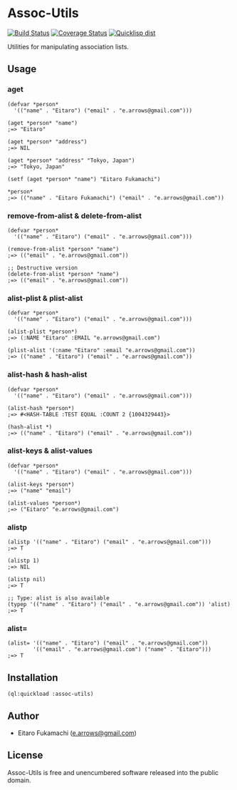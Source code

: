 # Assoc-Utils

[![Build Status](https://travis-ci.org/fukamachi/assoc-utils.svg?branch=master)](https://travis-ci.org/fukamachi/assoc-utils)
[![Coverage Status](https://coveralls.io/repos/fukamachi/assoc-utils/badge.svg?branch=master)](https://coveralls.io/r/fukamachi/assoc-utils)
[![Quicklisp dist](http://quickdocs.org/badge/assoc-utils.svg)](http://quickdocs.org/assoc-utils/)

Utilities for manipulating association lists.

## Usage

### aget

```common-lisp
(defvar *person*
  '(("name" . "Eitaro") ("email" . "e.arrows@gmail.com")))

(aget *person* "name")
;=> "Eitaro"

(aget *person* "address")
;=> NIL

(aget *person* "address" "Tokyo, Japan")
;=> "Tokyo, Japan"

(setf (aget *person* "name") "Eitaro Fukamachi")

*person*
;=> (("name" . "Eitaro Fukamachi") ("email" . "e.arrows@gmail.com"))
```

### remove-from-alist & delete-from-alist

```common-lisp
(defvar *person*
  '(("name" . "Eitaro") ("email" . "e.arrows@gmail.com")))

(remove-from-alist *person* "name")
;=> (("email" . "e.arrows@gmail.com"))

;; Destructive version
(delete-from-alist *person* "name")
;=> (("email" . "e.arrows@gmail.com"))
```

### alist-plist & plist-alist

```common-lisp
(defvar *person*
  '(("name" . "Eitaro") ("email" . "e.arrows@gmail.com")))

(alist-plist *person*)
;=> (:NAME "Eitaro" :EMAIL "e.arrows@gmail.com")

(plist-alist '(:name "Eitaro" :email "e.arrows@gmail.com"))
;=> (("name" . "Eitaro") ("email" . "e.arrows@gmail.com"))
```

### alist-hash & hash-alist

```common-lisp
(defvar *person*
  '(("name" . "Eitaro") ("email" . "e.arrows@gmail.com")))

(alist-hash *person*)
;=> #<HASH-TABLE :TEST EQUAL :COUNT 2 {1004329443}>

(hash-alist *)
;=> (("name" . "Eitaro") ("email" . "e.arrows@gmail.com"))
```

### alist-keys & alist-values

```common-lisp
(defvar *person*
  '(("name" . "Eitaro") ("email" . "e.arrows@gmail.com")))

(alist-keys *person*)
;=> ("name" "email")

(alist-values *person*)
;=> ("Eitaro" "e.arrows@gmail.com")
```

### alistp

```common-lisp
(alistp '(("name" . "Eitaro") ("email" . "e.arrows@gmail.com")))
;=> T

(alistp 1)
;=> NIL

(alistp nil)
;=> T

;; Type: alist is also available
(typep '(("name" . "Eitaro") ("email" . "e.arrows@gmail.com")) 'alist)
;=> T
```

### alist=

```common-lisp
(alist= '(("name" . "Eitaro") ("email" . "e.arrows@gmail.com"))
        '(("email" . "e.arrows@gmail.com") ("name" . "Eitaro")))
;=> T
```

## Installation

```common-lisp
(ql:quickload :assoc-utils)
```

## Author

* Eitaro Fukamachi (e.arrows@gmail.com)

## License

Assoc-Utils is free and unencumbered software released into the public domain.
